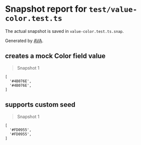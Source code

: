 # Snapshot report for `test/value-color.test.ts`

The actual snapshot is saved in `value-color.test.ts.snap`.

Generated by [AVA](https://avajs.dev).

## creates a mock Color field value

> Snapshot 1

    [
      '#4B076E',
      '#4B076E',
    ]

## supports custom seed

> Snapshot 1

    [
      '#FD0955',
      '#FD0955',
    ]
